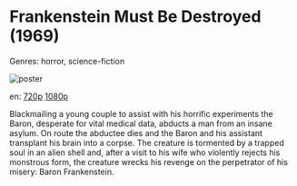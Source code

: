 # Frankenstein Must Be Destroyed (1969)

Genres: horror, science-fiction

![poster](http://image.tmdb.org/t/p/w500/cbz9iYGuMXOxKHlonnKD8vqxa96.jpg)

en:
  [720p](magnet:?xt=urn:btih:17CB4B88696A6F2E26472DB166A28670223D62BE&tr=udp://glotorrents.pw:6969/announce&tr=udp://tracker.opentrackr.org:1337/announce&tr=udp://torrent.gresille.org:80/announce&tr=udp://tracker.openbittorrent.com:80&tr=udp://tracker.coppersurfer.tk:6969&tr=udp://tracker.leechers-paradise.org:6969&tr=udp://p4p.arenabg.ch:1337&tr=udp://tracker.internetwarriors.net:1337)
  [1080p](magnet:?xt=urn:btih:707D3AE9CDC6A0164B952DFA3680CA7F91A90233&tr=udp://glotorrents.pw:6969/announce&tr=udp://tracker.opentrackr.org:1337/announce&tr=udp://torrent.gresille.org:80/announce&tr=udp://tracker.openbittorrent.com:80&tr=udp://tracker.coppersurfer.tk:6969&tr=udp://tracker.leechers-paradise.org:6969&tr=udp://p4p.arenabg.ch:1337&tr=udp://tracker.internetwarriors.net:1337)
  


Blackmailing a young couple to assist with his horrific experiments the Baron, desperate for vital medical data, abducts a man from an insane asylum. On route the abductee dies and the Baron and his assistant transplant his brain into a corpse. The creature is tormented by a trapped soul in an alien shell and, after a visit to his wife who violently rejects his monstrous form, the creature wrecks his revenge on the perpetrator of his misery: Baron Frankenstein.